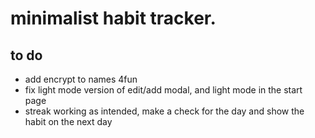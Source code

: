 # minimalist habit tracker.

## to do 

- add encrypt to names 4fun
- fix light mode version of edit/add modal, and light mode in the start page
- streak working as intended, make a check for the day and show the habit on the next day